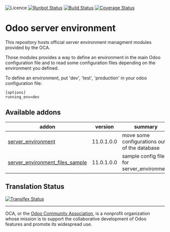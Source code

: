 ![Licence](https://img.shields.io/badge/licence-AGPL--3-blue.svg)
[![Runbot Status](https://runbot.odoo-community.org/runbot/badge/flat/254/11.0.svg)](https://runbot.odoo-community.org/runbot/repo/github-com-oca-server-env-254)
[![Build Status](https://travis-ci.org/OCA/server-env.svg?branch=11.0)](https://travis-ci.org/OCA/server-env)
[![Coverage Status](https://coveralls.io/repos/OCA/server-env/badge.svg?branch=11.0)](https://coveralls.io/r/OCA/server-env?branch=11.0)


Odoo server environment
=======================

This repository hosts official server environment managment modules provided by the OCA.

Those modules provides a way to define an environment in the main Odoo configuration file and to read some
configuration files depending on the environment you defined.

To define an environment, put 'dev', 'test', 'production' in your odoo configuration file:

```
[options]
running_env=dev
```

[//]: # (addons)

Available addons
----------------
addon | version | summary
--- | --- | ---
[server_environment](server_environment/) | 11.0.1.0.0 | move some configurations out of the database
[server_environment_files_sample](server_environment_files_sample/) | 11.0.1.0.0 | sample config file for server_environment

[//]: # (end addons)

Translation Status
------------------
[![Transifex Status](https://www.transifex.com/projects/p/OCA-server-env-11-0/chart/image_png)](https://www.transifex.com/projects/p/OCA-server-env-11-0)

----

OCA, or the [Odoo Community Association](http://odoo-community.org/), is a nonprofit organization whose
mission is to support the collaborative development of Odoo features and
promote its widespread use.
